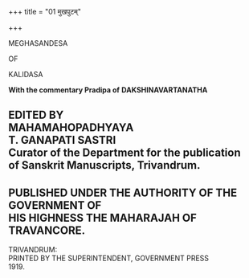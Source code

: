 +++
title = "01 मुखपुटम्"

+++



MEGHASANDESA

  
OF  

KALIDASA

  
**With the commentary Pradipa of** **DAKSHINAVARTANATHA**  

EDITED BY  
MAHAMAHOPADHYAYA  
T. GANAPATI SASTRI  
Curator of the Department for the publication  
of Sanskrit Manuscripts, Trivandrum.  
----  
PUBLISHED UNDER THE AUTHORITY OF THE GOVERNMENT OF  
HIS HIGHNESS THE MAHARAJAH OF TRAVANCORE.  
----  
  
  
TRIVANDRUM:  
PRINTED BY THE SUPERINTENDENT, GOVERNMENT PRESS  
1919.  

